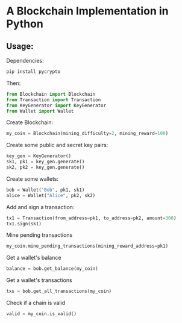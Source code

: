 # A Blockchain Implementation in Python

## Usage: 

Dependencies:
```python
pip install pycrypto
```

Then:
```python
from Blockchain import Blockchain
from Transaction import Transaction
from KeyGenerator import KeyGenerator
from Wallet import Wallet
```

Create Blockchain:

```python
my_coin = Blockchain(mining_difficulty=2, mining_reward=100)
```

Create some public and secret key pairs:
```python
key_gen = KeyGenerator()
sk1, pk1 = key_gen.generate()
sk2, pk2 = key_gen.generate()
```

Create some wallets:
```python
bob = Wallet("Bob", pk1, sk1)
alice = Wallet("Alice", pk2, sk2)
```

Add and sign a transaction:
```python
tx1 = Transaction(from_address=pk1, to_address=pk2, amount=300)
tx1.sign(sk1)
```

Mine pending transactions
```python
my_coin.mine_pending_transactions(mining_reward_address=pk1)
```

Get a wallet's balance
```python
balance = bob.get_balance(my_coin)
```

Get a wallet's transactions
```python
txs = bob.get_all_transactions(my_coin)
```

Check if a chain is valid
```python
valid = my_coin.is_valid()
```

